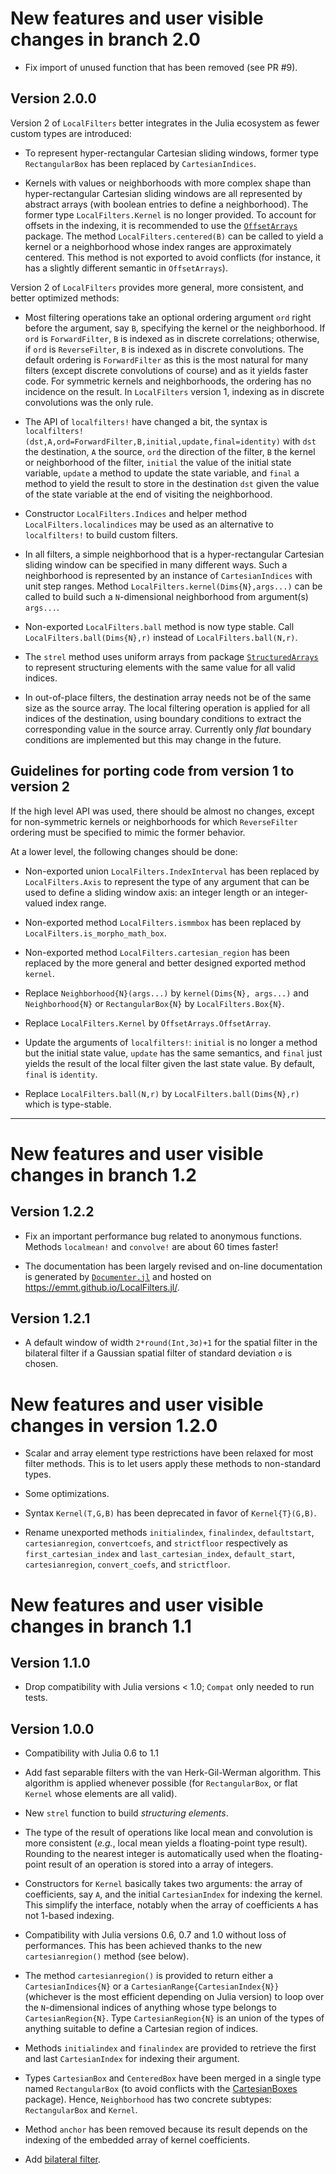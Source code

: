 # New features and user visible changes in branch 2.0

* Fix import of unused function that has been removed (see PR #9).

## Version 2.0.0

Version 2 of `LocalFilters` better integrates in the Julia ecosystem as fewer
custom types are introduced:

* To represent hyper-rectangular Cartesian sliding windows, former type
  `RectangularBox` has been replaced by `CartesianIndices`.

* Kernels with values or neighborhoods with more complex shape than
  hyper-rectangular Cartesian sliding windows are all represented by abstract
  arrays (with boolean entries to define a neighborhood). The former type
  `LocalFilters.Kernel` is no longer provided. To account for offsets in the
  indexing, it is recommended to use the
  [`OffsetArrays`](https://github.com/JuliaArrays/OffsetArrays.jl) package. The
  method `LocalFilters.centered(B)` can be called to yield a kernel or a
  neighborhood whose index ranges are approximately centered. This method is
  not exported to avoid conflicts (for instance, it has a slightly different
  semantic in `OffsetArrays`).

Version 2 of `LocalFilters` provides more general, more consistent, and better
optimized methods:

* Most filtering operations take an optional ordering argument `ord` right
  before the argument, say `B`, specifying the kernel or the neighborhood. If
  `ord` is `ForwardFilter`, `B` is indexed as in discrete correlations;
  otherwise, if `ord` is `ReverseFilter`, `B` is indexed as in discrete
  convolutions. The default ordering is `ForwardFilter` as this is the most
  natural for many filters (except discrete convolutions of course) and as it
  yields faster code. For symmetric kernels and neighborhoods, the ordering has
  no incidence on the result. In `LocalFilters` version 1, indexing as in
  discrete convolutions was the only rule.

* The API of `localfilters!` have changed a bit, the syntax is
  `localfilters!(dst,A,ord=ForwardFilter,B,initial,update,final=identity)` with
  `dst` the destination, `A` the source, `ord` the direction of the filter, `B`
  the kernel or neighborhood of the filter, `initial` the value of the initial
  state variable, `update` a method to update the state variable, and `final` a
  method to yield the result to store in the destination `dst` given the value
  of the state variable at the end of visiting the neighborhood.

* Constructor `LocalFilters.Indices` and helper method
  `LocalFilters.localindices` may be used as an alternative to `localfilters!`
  to build custom filters.

* In all filters, a simple neighborhood that is a hyper-rectangular Cartesian
  sliding window can be specified in many different ways. Such a neighborhood
  is represented by an instance of `CartesianIndices` with unit step ranges.
  Method `LocalFilters.kernel(Dims{N},args...)` can be called to build such a
  `N`-dimensional neighborhood from argument(s) `args...`.

* Non-exported `LocalFilters.ball` method is now type stable. Call
  `LocalFilters.ball(Dims{N},r)` instead of `LocalFilters.ball(N,r)`.

* The `strel` method uses uniform arrays from package
  [`StructuredArrays`](https://github.com/emmt/StructuredArrays.jl) to
  represent structuring elements with the same value for all valid indices.

* In out-of-place filters, the destination array needs not be of the same size
  as the source array. The local filtering operation is applied for all indices
  of the destination, using boundary conditions to extract the corresponding
  value in the source array. Currently only *flat* boundary conditions are
  implemented but this may change in the future.


## Guidelines for porting code from version 1 to version 2

If the high level API was used, there should be almost no changes, except for
non-symmetric kernels or neighborhoods for which `ReverseFilter` ordering must
be specified to mimic the former behavior.

At a lower level, the following changes should be done:

* Non-exported union `LocalFilters.IndexInterval` has been replaced by
  `LocalFilters.Axis` to represent the type of any argument that can be used to
  define a sliding window axis: an integer length or an integer-valued index
  range.

* Non-exported method `LocalFilters.ismmbox` has been replaced by
  `LocalFilters.is_morpho_math_box`.

* Non-exported method `LocalFilters.cartesian_region` has been replaced by the
  more general and better designed exported method `kernel`.

* Replace `Neighborhood{N}(args...)` by `kernel(Dims{N}, args...)` and
  `Neighborhood{N}` or `RectangularBox{N}` by `LocalFilters.Box{N}`.

* Replace `LocalFilters.Kernel` by `OffsetArrays.OffsetArray`.

* Update the arguments of `localfilters!`: `initial` is no longer a method but
  the initial state value, `update` has the same semantics, and `final` just
  yields the result of the local filter given the last state value. By default,
  `final` is `identity`.

* Replace `LocalFilters.ball(N,r)` by `LocalFilters.ball(Dims{N},r)` which is
  type-stable.

---

# New features and user visible changes in branch 1.2

## Version 1.2.2

- Fix an important performance bug related to anonymous functions. Methods
  `localmean!` and `convolve!` are about 60 times faster!

- The documentation has been largely revised and on-line documentation is
  generated by [`Documenter.jl`](https://github.com/JuliaDocs/Documenter.jl)
  and hosted on https://emmt.github.io/LocalFilters.jl/.


## Version 1.2.1

- A default window of width `2*round(Int,3σ)+1` for the spatial filter in the
  bilateral filter if a Gaussian spatial filter of standard deviation `σ` is
  chosen.

# New features and user visible changes in version 1.2.0

- Scalar and array element type restrictions have been relaxed for most filter
  methods. This is to let users apply these methods to non-standard types.

- Some optimizations.

- Syntax `Kernel(T,G,B)` has been deprecated in favor of `Kernel{T}(G,B)`.

- Rename unexported methods `initialindex`, `finalindex`, `defaultstart`,
  `cartesianregion`, `convertcoefs`, and `strictfloor` respectively as
  `first_cartesian_index` and `last_cartesian_index`, `default_start`,
  `cartesianregion`, `convert_coefs`, and `strictfloor`.


# New features and user visible changes in branch 1.1

## Version 1.1.0

- Drop compatibility with Julia versions < 1.0; `Compat` only needed to run
  tests.


## Version 1.0.0

- Compatibility with Julia 0.6 to 1.1

- Add fast separable filters with the van Herk-Gil-Werman algorithm. This
  algorithm is applied whenever possible (for `RectangularBox`, or flat
  `Kernel` whose elements are all valid).

- New `strel` function to build *structuring elements*.

- The type of the result of operations like local mean and convolution is more
  consistent (*e.g.*, local mean yields a floating-point type result). Rounding
  to the nearest integer is automatically used when the floating-point result
  of an operation is stored into a array of integers.

- Constructors for `Kernel` basically takes two arguments: the array of
  coefficients, say `A`, and the initial `CartesianIndex` for indexing the
  kernel. This simplify the interface, notably when the array of coefficients
  `A` has not 1-based indexing.

- Compatibility with Julia versions 0.6, 0.7 and 1.0 without loss of
  performances. This has been achieved thanks to the new `cartesianregion()`
  method (see below).

- The method `cartesianregion()` is provided to return either a
  `CartesianIndices{N}` or a `CartesianRange{CartesianIndex{N}}` (whichever is
  the most efficient depending on Julia version) to loop over the
  `N`-dimensional indices of anything whose type belongs to
  `CartesianRegion{N}`. Type `CartesianRegion{N}` is an union of the types of
  anything suitable to define a Cartesian region of indices.

- Methods `initialindex` and `finalindex` are provided to retrieve the first
  and last `CartesianIndex` for indexing their argument.

- Types `CartesianBox` and `CenteredBox` have been merged in a single type
  named `RectangularBox` (to avoid conflicts with the
  [CartesianBoxes](https://github.com/emmt/CartesianBoxes.jl) package). Hence,
  `Neighborhood` has two concrete subtypes: `RectangularBox` and `Kernel`.

- Method `anchor` has been removed because its result depends on the indexing
  of the embedded array of kernel coefficients.

- Add [bilateral filter](https://en.wikipedia.org/wiki/Bilateral_filter).
